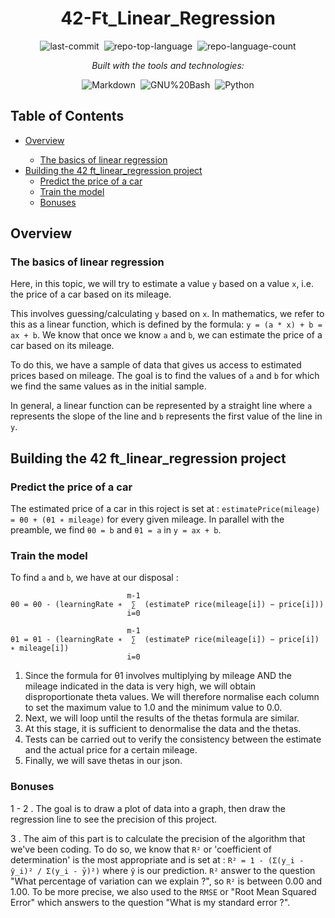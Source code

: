 <div align="center" class="text-center">
  <h1>42-Ft_Linear_Regression</h1>
  
  <img alt="last-commit" src="https://img.shields.io/github/last-commit/socallmebertille/42-Ft_Linear_Regression?style=flat&amp;logo=git&amp;logoColor=white&amp;color=0080ff" class="inline-block mx-1" style="margin: 0px 2px;">
  <img alt="repo-top-language" src="https://img.shields.io/github/languages/top/socallmebertille/42-Ft_Linear_Regression?style=flat&amp;color=0080ff" class="inline-block mx-1" style="margin: 0px 2px;">
  <img alt="repo-language-count" src="https://img.shields.io/github/languages/count/socallmebertille/42-Ft_Linear_Regression?style=flat&amp;color=0080ff" class="inline-block mx-1" style="margin: 0px 2px;">
  <p><em>Built with the tools and technologies:</em></p>
  <img alt="Markdown" src="https://img.shields.io/badge/Markdown-000000.svg?style=flat&amp;logo=Markdown&amp;logoColor=white" class="inline-block mx-1" style="margin: 0px 2px;">
  <img alt="GNU%20Bash" src="https://img.shields.io/badge/GNU%20Bash-4EAA25.svg?style=flat&amp;logo=GNU-Bash&amp;logoColor=white" class="inline-block mx-1" style="margin: 0px 2px;">
  <img alt="Python" src="https://img.shields.io/badge/python-2496ED.svg?style=flat&amp;logo=python&amp;logoColor=white" class="inline-block mx-1" style="margin: 0px 2px;">
</div>

<h2>Table of Contents</h2>
<ul class="list-disc pl-4 my-0">
  <li class="my-0"><a href="#overview">Overview</a></li>
  <ul class="list-disc pl-4 my-0">
    <li class="my-0"><a href="#the-basics-of-linear-regression">The basics of linear regression</a></li>
  </ul>
  <li class="my-0"><a href="#building-the-42-ft_linear_regression-project">Building the 42 ft_linear_regression project</a>
  <ul class="list-disc pl-4 my-0">
    <li class="my-0"><a href="#predict-the-price-of-a-car">Predict the price of a car</a></li>
    <li class="my-0"><a href="#train-the-model">Train the model</a></li>
    <li class="my-0"><a href="#bonuses">Bonuses</a></li>
  </ul>
  </li>
</ul>

<h2>Overview</h2>
<h3>The basics of linear regression</h3>

Here, in this topic, we will try to estimate a value `y` based on a value `x`, i.e. the price of a car based on its mileage.

This involves guessing/calculating `y` based on `x`. In mathematics, we refer to this as a linear function, which is defined by the formula: `y = (a * x) + b = ax + b`.
We know that once we know `a` and `b`, we can estimate the price of a car based on its mileage.

To do this, we have a sample of data that gives us access to estimated prices based on mileage. The goal is to find the values of `a` and `b` for which we find the same values as in the initial sample.

In general, a linear function can be represented by a straight line where `a` represents the slope of the line and `b` represents the first value of the line in `y`.

<h2>Building the 42 ft_linear_regression project</h2>
<h3>Predict the price of a car</h3>

The estimated price of a car in this roject is set at : `estimatePrice(mileage) = θ0 + (θ1 ∗ mileage)` for every given mileage.
In parallel with the preamble, we find `θ0 = b` and `θ1 = a` in `y = ax + b`.

<h3>Train the model</h3>

To find `a` and `b`, we have at our disposal : 
```
                          m-1
θ0 = θ0 - (learningRate ∗  ∑  (estimateP rice(mileage[i]) − price[i]))
                          i=0

                          m-1
θ1 = θ1 - (learningRate ∗  ∑  (estimateP rice(mileage[i]) − price[i]) ∗ mileage[i])
                          i=0

```

1. Since the formula for θ1 involves multiplying by mileage AND the mileage indicated in the data is very high, we will obtain disproportionate theta values. We will therefore normalise each column to set the maximum value to 1.0 and the minimum value to 0.0.
2. Next, we will loop until the results of the thetas formula are similar.
3. At this stage, it is sufficient to denormalise the data and the thetas.
4. Tests can be carried out to verify the consistency between the estimate and the actual price for a certain mileage.
5. Finally, we will save thetas in our json.

<h3>Bonuses</h3>

1 - 2 . The goal is to draw a plot of data into a graph, then draw the regression line to see the precision of this project.

3 . The aim of this part is to calculate the precision of the algorithm that we've been coding. To do so, we know that `R²` or 'coefficient of determination' is the most appropriate and is set at : `R² = 1 - (Σ(y_i - ŷ_i)² / Σ(y_i - ȳ)²)` where `ŷ` is our prediction. `R²` answer to the question "What percentage of variation can we explain ?", so `R²` is between 0.00 and 1.00. To be more precise, we also used to the `RMSE` or "Root Mean Squared Error" which answers to the question "What is my standard error ?".
